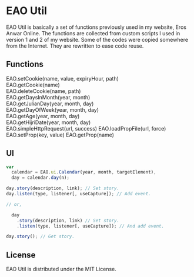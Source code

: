 # EAO Util

EAO Util is basically a set of functions previously used in my website, Eros Anwar Online. The functions are collected from custom scripts I used in version 1 and 2 of my website. Some of the codes were copied somewhere from the Internet. They are rewritten to ease code reuse.

## Functions

EAO.setCookie(name, value, expiryHour, path)  
EAO.getCookie(name)  
EAO.deleteCookie(name, path)  
EAO.getDaysInMonth(year, month)  
EAO.getJulianDay(year, month, day)  
EAO.getDayOfWeek(year, month, day)  
EAO.getAge(year, month, day)  
EAO.getHijriDate(year, month, day)  
EAO.simpleHttpRequest(url, success)
EAO.loadPropFile(url, force)  
EAO.setProp(key, value)
EAO.getProp(name)

## UI
```javascript
var
  calendar = EAO.ui.Calendar(year, month, targetElement),
  day = calendar.day(n);

day.story(description, link); // Set story.
day.listen(type, listener[, useCapture]); // Add event.

// or,

  day
    .story(description, link) // Set story.
    .listen(type, listener[, useCapture]); // And add event.

day.story(); // Get story.
```


## License

EAO Util is distributed under the MIT License.

